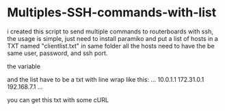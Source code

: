 # Multiples-SSH-commands-with-list

i created this script to send multiple commands to routerboards with ssh, 
the usage is simple, just need to install paramiko and put a list of hosts in a TXT named "clientlist.txt" in same folder 
all the hosts need to have the be same user, password, and ssh port.

the variable


and the list have to be a txt with line wrap like this:
...
10.0.1.1
172.31.0.1
192.168.7.1
...

you can get this txt with some cURL
